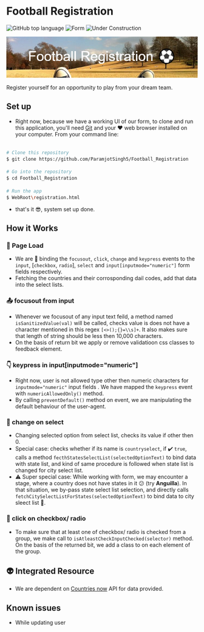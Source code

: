# Football Registration

![GitHub top language](https://img.shields.io/github/languages/top/ParamjotSingh5/Football_Registration)
![Form](https://img.shields.io/badge/Form📝-brightgreen)
![Under Construction](https://img.shields.io/badge/Under🚧construction-red)  

![alt text](https://github.com/ParamjotSingh5/Football_Registration/blob/footballRegistration/Football_Registration_banner.png?raw=true)

Register yourself for an opportunity to play from your dream team.

## Set up  

* Right now, because we have a working UI of our form, to clone and run this application, you'll need [Git](https://git-scm.com) and your ❤️ web browser installed on your computer. From your command line:

```bash

# Clone this repository
$ git clone https://github.com/ParamjotSingh5/Football_Registration

# Go into the repository
$ cd Football_Registration

# Run the app
$ WebRoot\registration.html

```

* that's it 😎, system set up done.

## How it Works

### 🚀 Page Load

* We are 🔗 binding the `focusout`, `click`, `change` and `keypress` events to the `input`, [`checkbox`, `radio`], `select` and `input[inputmode="numeric"]` form fields respectively.
* Fetching the countries and their corrosponding dail codes, add that data into the select lists.

### 📤 focusout from input

* Whenever we focusout of any input text feild, a method named `isSanitizedValue(val)` will be called, checks value is does not have a character mentioned in this regex `[<>();{}=\\s]+`. It also makes sure that length of string should be less then 10,000 characters.
* On the basis of return bit we apply or remove validatioon css classes to feedback element.

### 👇 keypress in input[inputmode="numeric"]

* Right now, user is not allowed type other then numeric characters for `inputmode="numeric"` input fields . We have mapped the `keypress` event with `numericAllowedOnly()` method.
* By calling `preventDefault()` method on event, we are manipulating the default behaviour of the user-agent.

### 🎰 change on select

* Changing selected option from select list, checks its value if other then 0.
* Special case: checks whether if its name is `countryselect`, if ✔️ `true`, calls a method `fecthStatesSelectList(selectedOptionText)` to bind data with state list, and kind of same procedure is followed when state list is changed for city select list.
* ⚠️ Super special case: While working with form, we may encounter a stage, where a country does not have states in it 😕 (try **Anguilla**). In that situation, we by-pass state select list selection, and directly calls `fetchCitySelectListForStates(selectedOptionText)` to bind data to city sleect list 🧐.

### 📌 click on checkbox/ radio

* To make sure that at least one of checkbox/ radio is checked from a group, we make call to `isAtleastCheckInputChecked(selector)` method. On the basis of the returned bit, we add a class to on each element of the group.

## 👽 Integrated Resource

* We are dependent on [Countries now](https://countriesnow.space/) API for data provided.


## Known issues

* While updating user